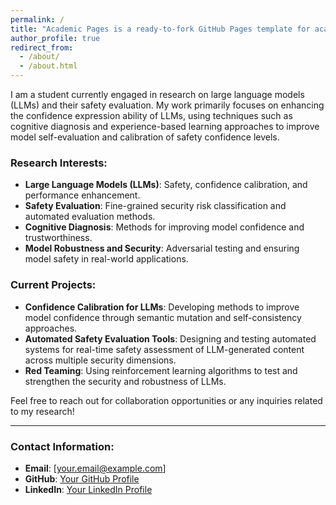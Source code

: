 ```yaml
---
permalink: /
title: "Academic Pages is a ready-to-fork GitHub Pages template for academic personal websites"
author_profile: true
redirect_from: 
  - /about/
  - /about.html
---
```



I am a student currently engaged in research on large language models (LLMs) and their safety evaluation. My work primarily focuses on enhancing the confidence expression ability of LLMs, using techniques such as cognitive diagnosis and experience-based learning approaches to improve model self-evaluation and calibration of safety confidence levels.

### Research Interests:
- **Large Language Models (LLMs)**: Safety, confidence calibration, and performance enhancement.
- **Safety Evaluation**: Fine-grained security risk classification and automated evaluation methods.
- **Cognitive Diagnosis**: Methods for improving model confidence and trustworthiness.
- **Model Robustness and Security**: Adversarial testing and ensuring model safety in real-world applications.

### Current Projects:
- **Confidence Calibration for LLMs**: Developing methods to improve model confidence through semantic mutation and self-consistency approaches.
- **Automated Safety Evaluation Tools**: Designing and testing automated systems for real-time safety assessment of LLM-generated content across multiple security dimensions.
- **Red Teaming**: Using reinforcement learning algorithms to test and strengthen the security and robustness of LLMs.

Feel free to reach out for collaboration opportunities or any inquiries related to my research!

---

### Contact Information:
- **Email**: [your.email@example.com]
- **GitHub**: [Your GitHub Profile](https://github.com/your-username)
- **LinkedIn**: [Your LinkedIn Profile](https://www.linkedin.com/in/your-profile)
